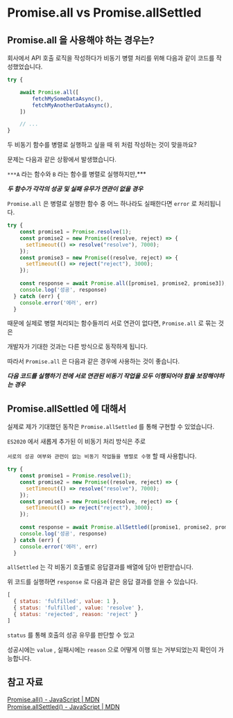 # Promise.all vs Promise.allSettled

## Promise.all 을 사용해야 하는 경우는?

회사에서 API 호출 로직을 작성하다가 비동기 병렬 처리를 위해 다음과 같이 코드를 작성했었습니다.

```jsx
try {

	await Promise.all([
		fetchMySomeDataAsync(),
		fetchMyAnotherDataAsync(),
	])

	// ...
} 
```

두 비동기 함수를 병렬로 실행하고 싶을 때 위 처럼 작성하는 것이 맞을까요?

문제는 다음과 같은 상황에서 발생했습니다.

`***A` 라는 함수와 `B` 라는 함수를 병렬로 실행하지만,*** 

***두 함수가 각각의 성공 및 실패 유무가 연관이 없을 경우***

`Promise.all` 은 병렬로 실행한 함수 중 어느 하나라도 실패한다면 `error` 로 처리됩니다.

```jsx
try {
    const promise1 = Promise.resolve(1);
    const promise2 = new Promise((resolve, reject) => {
      setTimeout(() => resolve("resolve"), 7000);
    });
    const promise3 = new Promise((resolve, reject) => {
      setTimeout(() => reject("reject"), 3000);
    });
    
    const response = await Promise.all([promise1, promise2, promise3]);
    console.log('성공', response)
  } catch (err) {
    console.error('에러', err)
  }
```

때문에 실제로 병렬 처리되는 함수들끼리 서로 연관이 없다면, `Promise.all` 로 묶는 것은

개발자가 기대한 것과는 다른 방식으로 동작하게 됩니다.

따라서 `Promise.all` 은 다음과 같은 경우에 사용하는 것이 좋습니다.

***다음 코드를 실행하기 전에 서로 연관된 비동기 작업을 모두 이행되어야 함을 보장해야하는 경우***

## Promise.allSettled 에 대해서

실제로 제가 기대했던 동작은 `Promise.allSettled` 를 통해 구현할 수 있었습니다.

`ES2020` 에서 새롭게 추가된 이 비동기 처리 방식은 주로 

`서로의 성공 여부와 관련이 없는 비동기 작업들을 병렬로 수행` 할 때 사용합니다.

```jsx
try {
    const promise1 = Promise.resolve(1);
    const promise2 = new Promise((resolve, reject) => {
      setTimeout(() => resolve("resolve"), 7000);
    });
    const promise3 = new Promise((resolve, reject) => {
      setTimeout(() => reject("reject"), 3000);
    });
    
    const response = await Promise.allSettled([promise1, promise2, promise3]);
    console.log('성공', response)
  } catch (err) {
    console.error('에러', err)
  }
```

`allSettled` 는 각 비동기 호출별로 응답결과를 배열에 담아 반환받습니다.

위 코드를 실행하면 `response` 로 다음과 같은 응답 결과를 얻을 수 있습니다.

```jsx
[
  { status: 'fulfilled', value: 1 },
  { status: 'fulfilled', value: 'resolve' },
  { status: 'rejected', reason: 'reject' }
]
```

`status` 를 통해 호출의 성공 유무를 판단할 수 있고

성공시에는 `value` , 실패시에는 `reason` 으로 어떻게 이행 또는 거부되었는지 확인이 가능합니다.

## 참고 자료
[Promise.all() - JavaScript | MDN](https://developer.mozilla.org/ko/docs/Web/JavaScript/Reference/Global_Objects/Promise/all)  
[Promise.allSettled() - JavaScript | MDN](https://developer.mozilla.org/ko/docs/Web/JavaScript/Reference/Global_Objects/Promise/allSettled)
